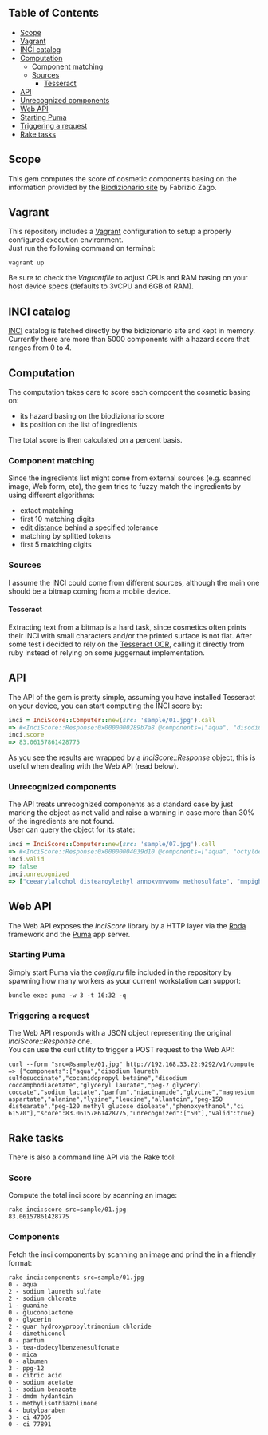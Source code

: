## Table of Contents

* [Scope](#scope)
* [Vagrant](#vagrant)
* [INCI catalog](#inci-catalog)
* [Computation](#computation)
  * [Component matching](#component-matching)
  * [Sources](#sources)
    * [Tesseract](#tessract)
* [API](#api)
 * [Unrecognized components](#unrecognized-components)
* [Web API](#web-api)
 * [Starting Puma](#starting-puma)
 * [Triggering a request](#triggering-a-request)
* [Rake tasks](#rake-tasks)

## Scope
This gem computes the score of cosmetic components basing on the information provided by the [Biodizionario site](http://www.biodizionario.it/) by Fabrizio Zago.

## Vagrant
This repository includes a [Vagrant]() configuration to setup a properly configured execution environment.  
Just run the following command on terminal:

```
vagrant up
```

Be sure to check the *Vagrantfile* to adjust CPUs and RAM basing on your host device specs (defaults to 3vCPU and 6GB of RAM).

## INCI catalog
[INCI](https://en.wikipedia.org/wiki/International_Nomenclature_of_Cosmetic_Ingredients) catalog is fetched directly by the bidizionario site and kept in memory.  
Currently there are more than 5000 components with a hazard score that ranges from 0 to 4.

## Computation
The computation takes care to score each compoent the cosmetic basing on:
* its hazard basing on the biodizionario score
* its position on the list of ingredients

The total score is then calculated on a percent basis.

### Component matching
Since the ingredients list might come from external sources (e.g. scanned image, Web form, etc), the gem tries to fuzzy match the ingredients by using different algorithms:
* extact matching
* first 10 matching digits 
* [edit distance](https://en.wikipedia.org/wiki/Levenshtein_distance) behind a specified tolerance
* matching by splitted tokens
* first 5 matching digits

### Sources
I assume the INCI could come from different sources, although the main one should be a bitmap coming from a mobile device.  

#### Tesseract
Extracting text from a bitmap is a hard task, since cosmetics often prints their INCI with small characters and/or the printed surface is not flat. 
After some test i decided to rely on the [Tesseract
OCR](https://github.com/tesseract-ocr/tesseract), calling it directly from ruby instead of relying on some juggernaut implementation.

## API
The API of the gem is pretty simple, assuming you have installed Tesseract on your device, you can start computing the INCI score by:

```ruby
inci = InciScore::Computer::new(src: 'sample/01.jpg').call
=> #<InciScore::Response:0x0000000289b7a8 @components=["aqua", "disodium laureth sulfosuccinate", "cocamidopropyl betaine", "disodium cocoamphodiacetate", "glyceryl laurate", "peg-7 glyceryl cocoate", "sodium lactate", "parfum", "niacinamide", "glycine", "magnesium aspartate", "alanine", "lysine", "leucine", "allantoin", "peg-150 distearate", "peg-120 methyl glucose dioleate", "phenoxyethanol", "ci 61570"], @score=83.06157861428775, @unrecognized=["50"], @valid=true>
inci.score
=> 83.06157861428775
```

As you see the results are wrapped by a *InciScore::Response* object, this is useful when dealing with the Web API (read below).

### Unrecognized components
The API treats unrecognized components as a standard case by just marking the object as not valid and raise a warning in case more than 30% of the ingredients are not found.  
User can query the object for its state:

```ruby
inci = InciScore::Computer::new(src: 'sample/07.jpg').call
=> #<InciScore::Response:0x00000004039d10 @components=["aqua", "octyldecanol 1-", "niacin", "linalool", "caprylyl glycol", "parfum"], @score=92.08137986008471, @unrecognized=["ceearylalcohol distearoylethyl annoxvmvwomw methosulfate", "mnpighlapunicifouai", "aceholafruitextract", "camellnasatnaoll", "f benzoicacid", "5 cadryuucaprictriglvcerideeyrusm", "wmnome j hcmnmcgmciirusmedicalimonum", "peel extract", "j prunusarmeniacakerneloil", "oil", "cfll 04391213"], @valid=false>
inci.valid
=> false
inci.unrecognized
=> ["ceearylalcohol distearoylethyl annoxvmvwomw methosulfate", "mnpighlapunicifouai", "aceholafruitextract", "camellnasatnaoll", "f benzoicacid", "5 cadryuucaprictriglvcerideeyrusm", "wmnome j hcmnmcgmciirusmedicalimonum", "peel extract", "j prunusarmeniacakerneloil", "oil", "cfll 04391213"]
```

## Web API
The Web API exposes the *InciScore* library by a HTTP layer via the [Roda](http://roda.jeremyevans.net/) framework and the [Puma](http://puma.io/) app server.

### Starting Puma
Simply start Puma via the *config.ru* file included in the repository by spawning how many workers as your current workstation can support:
```
bundle exec puma -w 3 -t 16:32 -q
```

### Triggering a request
The Web API responds with a JSON object representing the original *InciScore::Response* one.  
You can use the curl utility to trigger a POST request to the Web API:
```
curl --form "src=@sample/01.jpg" http://192.168.33.22:9292/v1/compute
=> {"components":["aqua","disodium laureth sulfosuccinate","cocamidopropyl betaine","disodium cocoamphodiacetate","glyceryl laurate","peg-7 glyceryl cocoate","sodium lactate","parfum","niacinamide","glycine","magnesium aspartate","alanine","lysine","leucine","allantoin","peg-150 distearate","peg-120 methyl glucose dioleate","phenoxyethanol","ci 61570"],"score":83.06157861428775,"unrecognized":["50"],"valid":true}
```

## Rake tasks
There is also a command line API via the Rake tool:

### Score
Compute the total inci score by scanning an image:
```
rake inci:score src=sample/01.jpg
83.06157861428775
```

### Components
Fetch the inci components by scanning an image and prind the in a friendly format:
```
rake inci:components src=sample/01.jpg
0 - aqua
2 - sodium laureth sulfate
2 - sodium chlorate
1 - guanine
0 - gluconolactone
0 - glycerin
2 - guar hydroxypropyltrimonium chloride
4 - dimethiconol
0 - parfum
3 - tea-dodecylbenzenesulfonate
0 - mica
0 - albumen
3 - ppg-12
0 - citric acid
0 - sodium acetate
1 - sodium benzoate
3 - dmdm hydantoin
3 - methylisothiazolinone
4 - butylparaben
3 - ci 47005
0 - ci 77891
```
